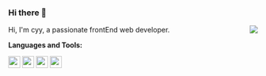 ### Hi there 👋
<img align="right" src="https://github-readme-stats.vercel.app/api?username=cyyjs&show_icons=true&hide_title=true&theme=radical" />

Hi, I'm cyy, a passionate  frontEnd web developer.

**Languages and Tools:**

<img height="24" src="https://user-images.githubusercontent.com/2883079/91004890-fd79d100-e607-11ea-88b3-b60bc65a2ddd.png">  <img height="24" src="https://user-images.githubusercontent.com/2883079/91004894-ffdc2b00-e607-11ea-9c0a-734020804b87.png"> <img height="24" src="https://user-images.githubusercontent.com/2883079/91004826-dae7b800-e607-11ea-84c4-faf8a265114d.png"> <img height="24" src="https://user-images.githubusercontent.com/2883079/91004899-023e8500-e608-11ea-8ea5-3281342b73e8.png">
<!--img align="right" src="https://github-readme-stats.vercel.app/api/top-langs/?username=cyyjs&layout=compact&theme=radical" /-->
